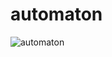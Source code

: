 # automaton

![automaton](https://i.pinimg.com/originals/8f/62/e7/8f62e7b9e24ecf26738129ba316a43c3.jpg)
